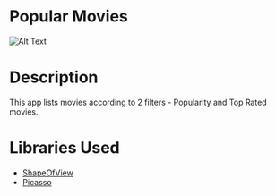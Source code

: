 # Popular Movies

![Alt Text](https://github.com/knightcube/popular_movies_stage_2/blob/master/screenshots/WhatsApp-Video-2018-06-07-at-20.39.40.gif)

# Description
This app lists movies according to 2 filters - Popularity and Top Rated movies.

# Libraries Used
- [ShapeOfView](https://github.com/florent37/ShapeOfView)
- [Picasso](https://github.com/square/picasso)
